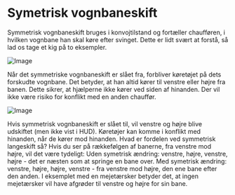 # Symetrisk vognbaneskift


Symmetrisk vognbaneskift bruges i konvojtilstand og fortæller chaufføren, i hvilken vognbane han skal køre efter svinget.
Dette er lidt svært at forstå, så lad os tage et kig på to eksempler.

![Image](/home/runner/work/CourseplayHelp/CourseplayHelp/regularchange_0_0_1020_765.png)


Når det symmetriske vognbaneskift er slået fra, forbliver køretøjet på dets forskudte vognbane.
Det betyder, at han altid kører til venstre eller højre fra banen.
Dette sikrer, at hjælperne ikke kører ved siden af ​​hinanden.
Der vil ikke være risiko for konflikt med en anden chauffør.


![Image](/home/runner/work/CourseplayHelp/CourseplayHelp/symetricchange_0_0_1020_765.png)


Hvis symmetrisk vognbaneskift er slået til, vil venstre og højre blive udskiftet (men ikke vist i HUD).
Køretøjer kan komme i konflikt med hinanden, når de kører mod hinanden.
Hvad er fordelen ved symmetrisk langeskift så?
Hvis du ser på rækkefølgen af ​​banerne, fra venstre mod højre, vil det være tydeligt:
Uden symetrisk ændring: venstre, højre, venstre, højre - det er næsten som at springe en bane over.
Med symetrisk ændring: venstre, højre, højre, venstre - fra venstre mod højre, den ene bane efter den anden.
I eksemplet med en mejetærsker betyder det, at ingen mejetærsker vil have afgrøder til venstre og højre for sin bane.

